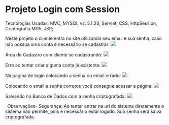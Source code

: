 # Projeto Login com Session
Tecnologias Usadas: MVC, MYSQL vs. 5.1.23, Servlet, CSS, HttpSession, Criptografia MD5, JSP;

Neste projeto o cliente entra no site utilizando seu email e sua senha, caso não possua uma conta é necessário se cadastrar:
<img src="https://i.imgur.com/mD5LC5e.jpg">

Área de Cadastro com cliente se cadastrando:
<img src="https://i.imgur.com/Rj9bwst.jpg">

Erro ao tentar criar alguma conta já existente:
<img src="https://i.imgur.com/Jpyx7Gi.jpg">

Ná pagina de login colocando a senha ou email errado:
<img src="https://i.imgur.com/qLIlOy2.jpg">

Colocando o email e senha corretos você consegue acessar a página:
<img src="https://i.imgur.com/6RyMwdl.jpg">

Salvando no Banco de Dados com a senha criptografada:
<img src="https://i.imgur.com/95c2ojL.jpg">

-Observações-
Segurança: Ao tentar entrar na url do sistema diretamente o sistema não permite, pois é necessário estar logado.
           Sua senha será salva criptografada.<br/>


